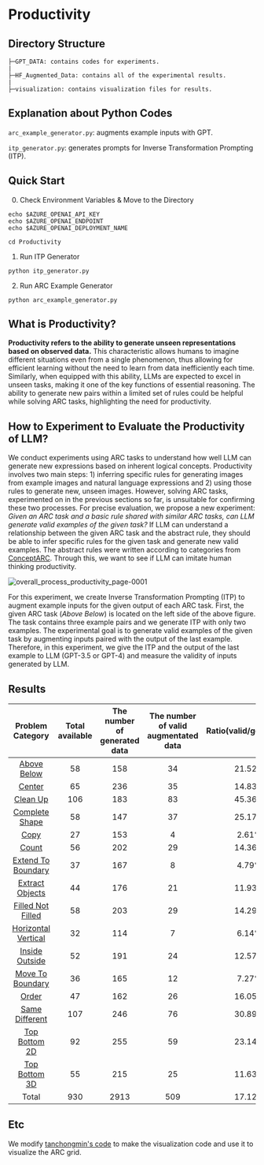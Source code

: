 # Productivity
## Directory Structure
```
├─GPT_DATA: contains codes for experiments.
|
├─HF_Augmented_Data: contains all of the experimental results.
|
├─visualization: contains visualization files for results.
```


## Explanation about Python Codes
```arc_example_generator.py```: augments example inputs with GPT.

```itp_generator.py```: generates prompts for Inverse Transformation Prompting (ITP).


## Quick Start
0. Check Environment Variables & Move to the Directory
```
echo $AZURE_OPENAI_API_KEY
echo $AZURE_OPENAI_ENDPOINT
echo $AZURE_OPENAI_DEPLOYMENT_NAME

cd Productivity
```
1. Run ITP Generator
```
python itp_generator.py
```
2. Run ARC Example Generator
```
python arc_example_generator.py
```

## What is Productivity?
**Productivity refers to the ability to generate unseen representations based on observed data.** 
This characteristic allows humans to imagine different situations even from a single phenomenon, thus allowing for efficient learning without the need to learn from data inefficiently each time. 
Similarly, when equipped with this ability, LLMs are expected to excel in unseen tasks, making it one of the key functions of essential reasoning. 
The ability to generate new pairs within a limited set of rules could be helpful while solving ARC tasks, highlighting the need for productivity.


## How to Experiment to Evaluate the Productivity of LLM?
We conduct experiments using ARC tasks to understand how well LLM can generate new expressions based on inherent logical concepts. 
Productivity involves two main steps: 1) inferring specific rules for generating images from example images and natural language expressions and 2) using those rules to generate new, unseen images. 
However, solving ARC tasks, experimented on in the previous sections so far, is unsuitable for confirming these two processes.
For precise evaluation, we propose a new experiment: _Given an ARC task and a basic rule shared with similar ARC tasks, can LLM generate valid examples of the given task?_ 
If LLM can understand a relationship between the given ARC task and the abstract rule, they should be able to infer specific rules for the given task and generate new valid examples. 
The abstract rules were written according to categories from [ConceptARC](https://github.com/victorvikram/ConceptARC).
Through this, we want to see if LLM can imitate human thinking productivity.

![overall_process_productivity_page-0001](https://github.com/GIST-DSLab/ARC_Prompt/assets/22788924/d4cefef0-b6df-4141-8751-6893ebf8bea4)

For this experiment, we create Inverse Transformation Prompting (ITP) to augment example inputs for the given output of each ARC task.
First, the given ARC task (*Above Below*) is located on the left side of the above figure.
The task contains three example pairs and we generate ITP with only two examples.
The experimental goal is to generate valid examples of the given task by augmenting inputs paired with the output of the last example.
Therefore, in this experiment, we give the ITP and the output of the last example to LLM (GPT-3.5 or GPT-4) and measure the validity of inputs generated by LLM.


## Results
|Problem Category|Total available|The number of generated data|The number of valid augmentated data|Ratio(valid/generated)|
|:---:|:---:|:---:|:---:|:---:|
|[Above Below](https://github.com/GIST-DSLab/Augmentation_with_GPT/blob/main/visualization/AboveBelow.pdf)|58|158|34|21.52%|
|[Center](https://github.com/GIST-DSLab/Augmentation_with_GPT/blob/main/visualization/Center.pdf)|65|236|35|14.83%|
|[Clean Up](https://github.com/GIST-DSLab/Augmentation_with_GPT/blob/main/visualization/CleanUp.pdf)|106|183|83|45.36%|
|[Complete Shape](https://github.com/GIST-DSLab/Augmentation_with_GPT/blob/main/visualization/CompleteShape.pdf)|58|147|37|25.17%|
|[Copy](https://github.com/GIST-DSLab/Augmentation_with_GPT/blob/main/visualization/Copy.pdf)|27|153|4|2.61%|
|[Count](https://github.com/GIST-DSLab/Augmentation_with_GPT/blob/main/visualization/Count.pdf)|56|202|29|14.36%|
|[Extend To Boundary](https://github.com/GIST-DSLab/Augmentation_with_GPT/blob/main/visualization/ExtendToBoundary.pdf)|37|167|8|4.79%|
|[Extract Objects](https://github.com/GIST-DSLab/Augmentation_with_GPT/blob/main/visualization/ExtractObjects.pdf)|44|176|21|11.93%|
|[Filled Not Filled](https://github.com/GIST-DSLab/Augmentation_with_GPT/blob/main/visualization/FilledNotFilled.pdf)|58|203|29|14.29%|
|[Horizontal Vertical](https://github.com/GIST-DSLab/Augmentation_with_GPT/blob/main/visualization/HorizontalVertical.pdf)|32|114|7|6.14%|
|[Inside Outside](https://github.com/GIST-DSLab/Augmentation_with_GPT/blob/main/visualization/InsideOutside.pdf)|52|191|24|12.57%|
|[Move To  Boundary](https://github.com/GIST-DSLab/Augmentation_with_GPT/blob/main/visualization/MoveToBoundary.pdf)|36|165|12|7.27%|
|[Order](https://github.com/GIST-DSLab/Augmentation_with_GPT/blob/main/visualization/Order.pdf)|47|162|26|16.05%|
|[Same Different](https://github.com/GIST-DSLab/Augmentation_with_GPT/blob/main/visualization/SameDifferent.pdf)|107|246|76|30.89%|
|[Top Bottom 2D](https://github.com/GIST-DSLab/Augmentation_with_GPT/blob/main/visualization/TopBottom2D.pdf)|92|255|59|23.14%|
|[Top Bottom 3D](https://github.com/GIST-DSLab/Augmentation_with_GPT/blob/main/visualization/TopBottom3D.pdf)|55|215|25|11.63%|
|Total|930|2913|509|17.12%|


## Etc
We modify [tanchongmin's code](https://github.com/tanchongmin/ARC-Challenge) to make the visualization code and use it to visualize the ARC grid. 
